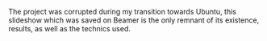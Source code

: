 The project was corrupted during my transition towards Ubuntu, this slideshow which was saved on Beamer is the only remnant of its existence, results, as well as the technics used.
